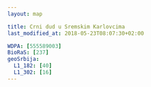 ```yaml
---
layout: map

title: Crni dud u Sremskim Karlovcima
last_modified_at: 2018-05-23T08:07:30+02:00

WDPA: [555589003]
BioRaS: [237]
geoSrbija:
  L1_182: [40]
  L1_302: [16]
---
```

